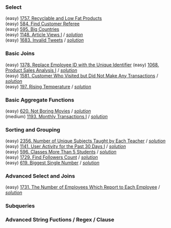 ### Select 
(easy) [1757. Recyclable and Low Fat Products](./Select/1757.sql)  
(easy) [584. Find Customer Referee](./Select/584.sql)  
(easy) [595. Big Countries](./Select/595.sql)  
(easy) [1148. Article Views I](https://leetcode.com/problems/article-views-i/description/?envType=study-plan-v2&envId=top-sql-50) / [*solution*](./Select/1148.sql)  
(easy) [1683. Invalid Tweets](https://leetcode.com/problems/invalid-tweets/description/?envType=study-plan-v2&envId=top-sql-50) / [*solution*](./Select/1683.sql)  
 
### Basic Joins
(easy) [1378. Replace Employee ID with the Unique Identifier](./Basic%20Join/1378.sql) 
(easy) [1068. Product Sales Analysis I](https://leetcode.com/problems/product-sales-analysis-i/description/?envType=study-plan-v2&envId=top-sql-50) / [*solution*](./Basic%20Join/1068.sql)  
(easy) [1581. Customer Who Visited but Did Not Make Any Transactions](https://leetcode.com/problems/customer-who-visited-but-did-not-make-any-transactions/description/?envType=study-plan-v2&envId=top-sql-50) / [*solution*](./Basic%20Join/1581.sql)  
(easy) [197. Rising Temperature](https://leetcode.com/problems/rising-temperature/description/?envType=study-plan-v2&envId=top-sql-50) / [*solution*](./Basic%20Join/197.sql) 

### Basic Aggregate Functions
(easy) [620. Not Boring Movies](https://leetcode.com/problems/not-boring-movies/description/?envType=study-plan-v2&envId=top-sql-50) / [*solution*](./Aggregate%20Function/620.sql)  
(medium) [1193. Monthly Transactions I](https://leetcode.com/problems/monthly-transactions-i/?envType=study-plan-v2&envId=top-sql-50) / [*solution*](./Aggregate%20Function/1193.sql)  

### Sorting and Grouping  
(easy) [2356. Number of Unique Subjects Taught by Each Teacher](https://leetcode.com/problems/number-of-unique-subjects-taught-by-each-teacher/description/?envType=study-plan-v2&envId=top-sql-50) / [*solution*](./Sorting%20and%20Grouping/2356.sql)  
(easy) [1141. User Activity for the Past 30 Days I](https://leetcode.com/problems/user-activity-for-the-past-30-days-i/description/?envType=study-plan-v2&envId=top-sql-50) / [*solution*](./Sorting%20and%20Grouping/1141.sql)  
(easy) [596. Classes More Than 5 Students](https://leetcode.com/problems/classes-more-than-5-students/description/?envType=study-plan-v2&envId=top-sql-50) / [*solution*](./Sorting%20and%20Grouping/596.sql)  
(easy) [1729. Find Followers Count](https://leetcode.com/problems/find-followers-count/description/?envType=study-plan-v2&envId=top-sql-50) / [*solution*](./Sorting%20and%20Grouping/1729.sql)  
(easy) [619. Biggest Single Number](https://leetcode.com/problems/biggest-single-number/description/?envType=study-plan-v2&envId=top-sql-50) / [*solution*](./Sorting%20and%20Grouping/1729.sql)  
 

### Advanced Select and Joins  
(easy) [1731. The Number of Employees Which Report to Each Employee](https://leetcode.com/problems/the-number-of-employees-which-report-to-each-employee/description/?envType=study-plan-v2&envId=top-sql-50) /  [*solution*](./Advanced%20Select%20and%20Joins/1731.sql)  

### Subqueries  

### Advanced String Fuctions / Regex / Clause  

